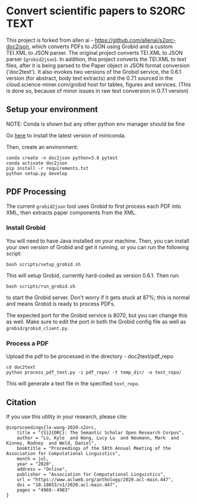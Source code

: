 # Convert scientific papers to S2ORC TEXT

This project is forked from allen ai - https://github.com/allenai/s2orc-doc2json, which converts PDFs to JSON using Grobid and a custom TEI.XML to JSON parser. The original project converts TEI.XML to JSON parser (`grobid2json`). 
In addition, this project converts the TEI.XML to text files, after it is being parsed to the Paper object in JSON format conversion ('doc2text'). It also invokes two versions of the Grobid service, the 0.6.1 version (for abstract, body text extracts) and the 0.7.1 sourced in the cloud.science-miner.com/grobid host for tables, figures and services. (This is done so, because of minor issues in raw text conversion in 0.7.1 version) 

## Setup your environment

NOTE: Conda is shown but any other python env manager should be fine

Go [here](https://docs.conda.io/en/latest/miniconda.html) to install the latest version of miniconda.

Then, create an environment:

```console
conda create -n doc2json python=3.8 pytest
conda activate doc2json
pip install -r requirements.txt
python setup.py develop
```

## PDF Processing

The current `grobid2json` tool uses Grobid to first process each PDF into XML, then extracts paper components from the XML.

### Install Grobid

You will need to have Java installed on your machine. Then, you can install your own version of Grobid and get it running, or you can run the following script:

```console
bash scripts/setup_grobid.sh
```

This will setup Grobid, currently hard-coded as version 0.6.1. Then run:

```console
bash scripts/run_grobid.sh
```

to start the Grobid server. Don't worry if it gets stuck at 87%; this is normal and means Grobid is ready to process PDFs.

The expected port for the Grobid service is 8070, but you can change this as well. Make sure to edit the port in both the Grobid config file as well as `grobid/grobid_client.py`.

### Process a PDF

Upload the pdf to be processed in the directory - doc2text/pdf_repo

```console
cd doc2text
python process_pdf_text.py -i pdf_repo/ -t temp_dir/ -o text_repo/
```

This will generate a text file in the specified `text_repo`. 

## Citation

If you use this utility in your research, please cite:

```
@inproceedings{lo-wang-2020-s2orc,
    title = "{S}2{ORC}: The Semantic Scholar Open Research Corpus",
    author = "Lo, Kyle  and Wang, Lucy Lu  and Neumann, Mark  and Kinney, Rodney  and Weld, Daniel",
    booktitle = "Proceedings of the 58th Annual Meeting of the Association for Computational Linguistics",
    month = jul,
    year = "2020",
    address = "Online",
    publisher = "Association for Computational Linguistics",
    url = "https://www.aclweb.org/anthology/2020.acl-main.447",
    doi = "10.18653/v1/2020.acl-main.447",
    pages = "4969--4983"
}
```

